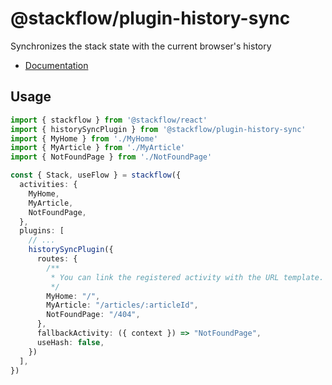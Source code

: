 # @stackflow/plugin-history-sync

Synchronizes the stack state with the current browser's history

- [Documentation](https://stackflow.so)

## Usage

```typescript
import { stackflow } from '@stackflow/react'
import { historySyncPlugin } from '@stackflow/plugin-history-sync'
import { MyHome } from './MyHome'
import { MyArticle } from './MyArticle'
import { NotFoundPage } from './NotFoundPage'

const { Stack, useFlow } = stackflow({
  activities: {
    MyHome,
    MyArticle,
    NotFoundPage,
  },
  plugins: [
    // ...
    historySyncPlugin({
      routes: {
        /**
         * You can link the registered activity with the URL template.
         */
        MyHome: "/",
        MyArticle: "/articles/:articleId",
        NotFoundPage: "/404",
      },
      fallbackActivity: ({ context }) => "NotFoundPage",
      useHash: false,
    })
  ],
})
```
